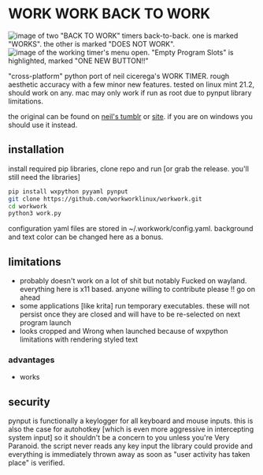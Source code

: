 # WORK WORK BACK TO WORK
![image of two "BACK TO WORK" timers back-to-back. one is marked "WORKS". the other is marked "DOES NOT WORK".](https://github.com/workworklinux/workwork/assets/155671658/b66c0674-daf0-4d38-adc7-b1263dbc34ae)
![image of the working timer's menu open. "Empty Program Slots" is highlighted, marked "ONE NEW BUTTON!!"](https://github.com/workworklinux/workwork/assets/155671658/dcd944b3-0b3f-41e1-b93d-839b29a658b3)

"cross-platform" python port of neil cicerega's WORK TIMER. rough aesthetic accuracy with a few minor new features. tested on linux mint 21.2, should work on any. mac may only work if run as root due to pynput library limitations.

the original can be found on [neil's tumblr](https://neilblr.com/post/58757345346) or [site](https://www.neilcic.com/work.zip). if you are on windows you should use it instead.

## installation
install required pip libraries, clone repo and run [or grab the release. you'll still need the libraries]
```bash
pip install wxpython pyyaml pynput
git clone https://github.com/workworklinux/workwork.git
cd workwork
python3 work.py
```
configuration yaml files are stored in ~/.workwork/config.yaml. background and text color can be changed here as a bonus. 

## limitations
- probably doesn't work on a lot of shit but notably Fucked on wayland. everything here is x11 based. anyone willing to contribute please !! go on ahead
- some applications [like krita] run temporary executables. these will not persist once they are closed and will have to be re-selected on next program launch
- looks cropped and Wrong when launched because of wxpython limitations with rendering styled text

### advantages
- works

## security
pynput is functionally a keylogger for all keyboard and mouse inputs. this is also the case for autohotkey [which is even more aggressive in intercepting system input] so it shouldn't be a concern to you unless you're Very Paranoid. the script never reads any key input the library could provide and everything is immediately thrown away as soon as "user activity has taken place" is verified.

